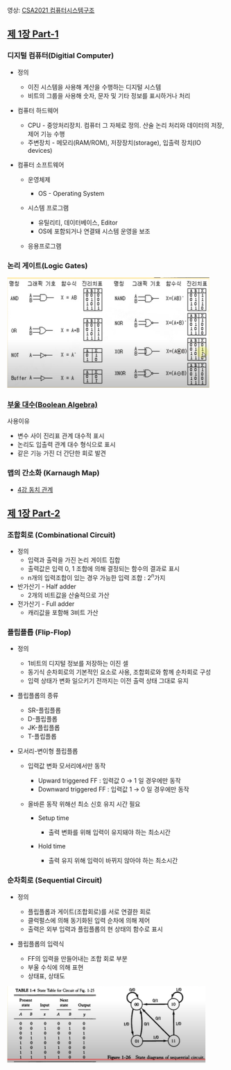 영상: [CSA2021 컴퓨터시스템구조](https://www.youtube.com/playlist?list=PLc8fQ-m7b1hCHTT7VH2oo0Ng7Et096dYc)

## [제 1장 Part-1](https://www.youtube.com/watch?v=SG89LOgT7Vc&list=PLc8fQ-m7b1hCHTT7VH2oo0Ng7Et096dYc&index=2)

### 디지털 컴퓨터(Digitial Computer)

- 정의
  - 이진 시스템을 사용해 계산을 수행하는 디지털 시스템
  - 비트의 그룹을 사용해 숫자, 문자 및 기타 정보를 표시하거나 처리

- 컴퓨터 하드웨어
  - CPU - 중앙처리장치. 컴퓨터 그 자체로 정의. 산술 논리 처리와 데이터의 저장, 제어 기능 수행
  - 주변장치 - 메모리(RAM/ROM), 저장장치(storage), 입출력 장치(IO devices)

- 컴퓨터 소프트웨어
  - 운영체제
    - OS - Operating System

  - 시스템 프로그램
    - 유틸리티, 데이터베이스, Editor
    - OS에 포함되거나 연결돼 시스템 운영을 보조

  - 응용프로그램


### 논리 게이트(Logic Gates)
![image-20220430234058691](1장-디지털-논리-회로-및-강의소개.assets/image-20220430234058691.png)

### [부울 대수(Boolean Algebra)](/이산수학/명제,추론,귀납,부울대수.md)

사용이유

- 변수 사이 진리표 관계 대수적 표시
- 논리도 입출력 관계 대수 형식으로 표시
- 같은 기능 가진 더 간단한 회로 발견


### 맵의 간소화 (Karnaugh Map)
- [4강 동치 관계](/이산수학/이산수학-기초.md)

## [제 1장 Part-2](https://www.youtube.com/watch?v=gn5z3Un_qqM&list=PLc8fQ-m7b1hCHTT7VH2oo0Ng7Et096dYc&index=3)

### 조합회로 (Combinational Circuit)
- 정의
  - 입력과 출력을 가진 논리 게이트 집합
  - 출력값은 입력 0, 1 조합에 의해 결정되는 함수의 결과로 표시
  - n개의 입력조합이 있는 경우 가능한 입력 조합 : $2^n$가지
- 반가산기 - Half adder
  - 2개의 비트값을 산술적으로 가산
- 전가산기 - Full adder
  - 캐리값을 포함해 3비트 가산

### 플립플롭 (Flip-Flop)
- 정의
  - 1비트의 디지털 정보를 저장하는 이진 셀
  - 동기식 순차회로의 기본적인 요소로 사용, 조합회로와 함께 순차회로 구성
  - 입력 상태가 변화 일으키기 전까지는 이전 출력 상태 그대로 유지

- 플립플롭의 종류
  - SR-플립플롭
  - D-플립플롭
  - JK-플립플롭
  - T-플립플롭

- 모서리-변이형 플립플롭
  - 입력값 변화 모서리에서만 동작
    - Upward triggered FF : 입력값 0 → 1 일 경우에만 동작
    - Downward triggered FF : 입력값 1 → 0 일 경우에만 동작

  - 올바른 동작 위해선 최소 신호 유지 시간 필요
    - Setup time
      - 출력 변화를 위해 입력이 유지돼야 하는 최소시간

    - Hold time
      - 출력 유지 위해 입력이 바뀌지 않아야 하는 최소시간


### 순차회로 (Sequential Circuit)
- 정의
  - 플립플롭과 게이트(조합회로)를 서로 연결한 회로
  - 클럭펄스에 의해 동기화된 입력 순차에 의해 제어
  - 출력은 외부 입력과 플립플롭의 현 상태의 함수로 표시

- 플립플롭의 입력식
  - FF의 입력을 만들어내는 조합 회로 부분
  - 부울 수식에 의해 표현
  - 상태표, 상태도

![image-20220501000912500](1장-디지털-논리-회로-및-강의소개.assets/image-20220501000912500.png)